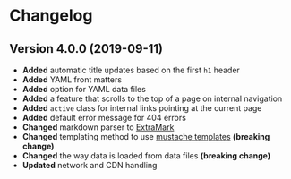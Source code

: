 # Changelog

## Version 4.0.0 (2019-09-11)

- **Added** automatic title updates based on the first `h1` header
- **Added** YAML front matters
- **Added** option for YAML data files
- **Added** a feature that scrolls to the top of a page on internal navigation
- **Added** `active` class for internal links pointing at the current page
- **Added** default error message for 404 errors
- **Changed** markdown parser to [ExtraMark](https://github.com/vimtaai/extramark)
- **Changed** templating method to use [mustache templates](http://mustache.github.io/) **(breaking change)**
- **Changed** the way data is loaded from data files **(breaking change)**
- **Updated** network and CDN handling